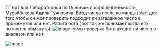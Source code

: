 ТГ бот для Лабораторной по Основам профю деятельности, Мусайбекова Адиля Туяновича.
Ввод числа после команды /start для того чтобы он мог проверить подходит ли загаданное число в промежуток или нет.
Работа бота (бот так же понимает когда его пытаются обмануть):
![image](https://github.com/3Diegod0/2_Lab_TelegramBot.py/assets/170228231/67b9f0bb-097b-4bf0-9c13-1874526d2b78)
сама проверка бота входит ли число в диапазон или нет

![image](https://github.com/3Diegod0/2_Lab_TelegramBot.py/assets/170228231/0b834496-89d4-4d44-8197-1cee162717ce)
